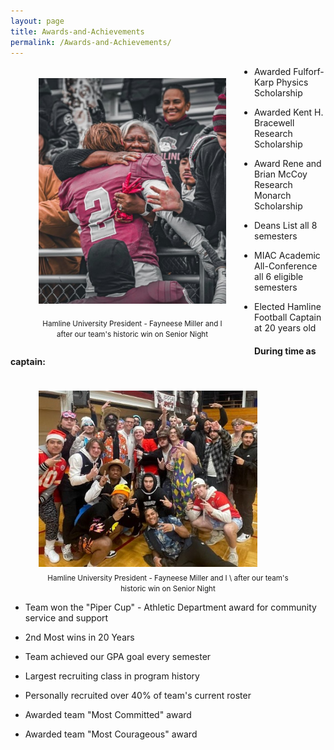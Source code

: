 ```yaml
---
layout: page
title: Awards-and-Achievements
permalink: /Awards-and-Achievements/
---
```


<figure style="float: left">

<img src="/prez_miller.jpg" width="300" style="padding:5px"/>

<figcaption style="text-align: center">

<small>Hamline University President - Fayneese Miller and I <br />after our team's historic win on Senior Night</small>

</figcaption></figure>

-   Awarded Fulforf-Karp Physics Scholarship

-   Awarded Kent H. Bracewell Research Scholarship

-   Award Rene and Brian McCoy Research Monarch Scholarship

-   Deans List all 8 semesters

-   MIAC Academic All-Conference all 6 eligible semesters

-   Elected Hamline Football Captain at 20 years old



#### During time as captain:

<figure style="float: left">

<img src="/mr_focke.jpg" width="350" style="padding:5px"/>

<figcaption style="text-align: center">
<small>Hamline University President - Fayneese Miller and I \ after our team's historic win on Senior Night</small>
</figcaption>
</figure>


-   Team won the "Piper Cup" - Athletic Department award for community service and support

-   2nd Most wins in 20 Years

-   Team achieved our GPA goal every semester

-   Largest recruiting class in program history

-   Personally recruited over 40% of team's current roster

-   Awarded team "Most Committed" award

-   Awarded team "Most Courageous" award

